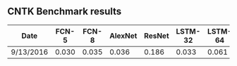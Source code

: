 ## CNTK Benchmark results


| Date      | FCN-5 | FCN-8 | AlexNet | ResNet | LSTM-32 | LSTM-64 |
|-----------|-------|-------|---------|--------|---------|---------|
| 9/13/2016 | 0.030 | 0.035 |  0.036  | 0.186  | 0.033   | 0.061   |


